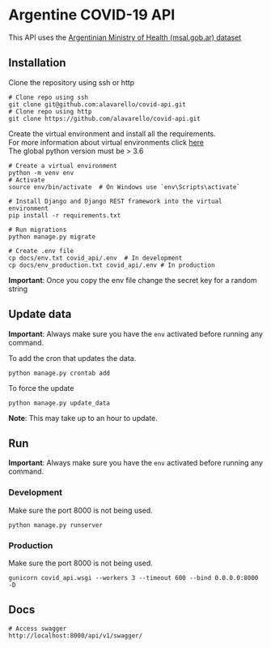 # Argentine COVID-19 API

This API uses the [Argentinian Ministry of Health (msal.gob.ar) dataset](http://datos.salud.gob.ar/dataset/covid-19-casos-registrados-en-la-republica-argentina)

## Installation

Clone the repository using ssh or http

```shell script
# Clone repo using ssh
git clone git@github.com:alavarello/covid-api.git
# Clone repo using http
git clone https://github.com/alavarello/covid-api.git
``` 

Create the virtual environment and install all the requirements.\
For more information about virtual environments click [here](https://docs.python.org/3/library/venv.html#module-venv) \
The global python version must be > 3.6

```shell script
# Create a virtual environment
python -m venv env
# Activate
source env/bin/activate  # On Windows use `env\Scripts\activate`

# Install Django and Django REST framework into the virtual environment
pip install -r requirements.txt

# Run migrations
python manage.py migrate

# Create .env file
cp docs/env.txt covid_api/.env  # In development
cp docs/env_production.txt covid_api/.env # In production
```

**Important**: Once you copy the env file change the secret key for a random string 

## Update data

**Important**: Always make sure you have the `env` activated before running any command.

To add the cron that updates the data.
```shell script
python manage.py crontab add
```

To force the update
```shell script
python manage.py update_data
```

**Note**: This may take up to an hour to update.
 
## Run

**Important**: Always make sure you have the `env` activated before running any command.

### Development
Make sure the port 8000 is not being used.
```shell script
python manage.py runserver
```

### Production
Make sure the port 8000 is not being used.
```shell script
gunicorn covid_api.wsgi --workers 3 --timeout 600 --bind 0.0.0.0:8000 -D
```

## Docs
```shell script
# Access swagger
http://localhost:8000/api/v1/swagger/
```
